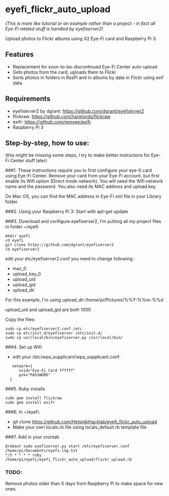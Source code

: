 # eyefi_flickr_auto_upload

_(This is more like tutorial or an example rather than a project - in fact all Eye-Fi related stuff is handled by eyefiserver2)_

Upload photos to Flickr albums using X2 Eye-Fi card and Raspberry Pi 3.

## Features
 * Replacement for soon-to-be-discontinued Eye-Fi Center auto-upload
 * Gets photos from the card, uploads them to Flickr 
 * Sorts photos in folders in RasPi and in albums by date in Flickr using exif data

## Requirements
 * eyefiserver2 by dgrant: https://github.com/dgrant/eyefiserver2
 * flickraw: https://github.com/hanklords/flickraw
 * exifr: https://github.com/remvee/exifr
 * Raspberry Pi 3

## Step-by-step, how to use:

(this might be missing some steps, I try to make better instructons for Eye-Fi Center stuff later)

###1.
These instructions require you to first configure your eye-fi card using Eye-Fi Center. Remove your card from your Eye-Fi account, but first enable its Wifi option (Direct mode network). You will need the Wifi network name and the password. You also need its MAC address and upload key.

On Mac OS, you can find the MAC address in Eye-Fi xml file in your Library folder.

###2.
Using your Raspberry Pi 3:
Start with apt-get update

###3.
Download and configure eyefiserver2, I'm putting all my project files in folder ~/eyefi
```
mkdir eyefi
cd eyefi
git clone https://github.com/dgrant/eyefiserver2
cd eyefiserver2
```
edit your etc/eyefiserver2.conf
you need to change following:
 * mac_0
 * upload_key_0
 * upload_uid
 * upload_gid
 * upload_dir

For this example, I'm using upload_dir:/home/pi/Pictures/%%Y-%%m-%%d

upload_uid and upload_gid are both 1000

Copy the files:
```
sudo cp etc/eyefiserver2.conf /etc
sudo cp etc/init.d/eyefiserver /etc/init.d/
sudo cp usr/local/bin/eyefiserver.py /usr/local/bin/
```

###4.
Set up Wifi
* edit your /etc/wpa_supplicant/wpa_supplicant.conf:

```
   network={
      ssid="Eye-Fi Card ffffff"
      psk="PASSWORD"
  }
```


###5.
Ruby installs
```
sudo gem install flickraw
sudo gem install exifr
```

###6.
In ~/eyefi:
 * git clone https://github.com/HelsinkiHacklab/eyefi_flickr_auto_upload
 * Make your own locals.rb file using locals_default.rb template file

###7.
Add in your crontab
```
@reboot sudo eyefiserver.py start /etc/eyefiserver.conf /home/pi/Documents/eyefi-log.txt
*/5 * * * * ruby /home/pi/eyefi/eyefi_flickr_auto_upload/flickr_upload.rb 
```

### TODO:
Remove photos older than X days from Raspberry Pi to make space for new ones.
